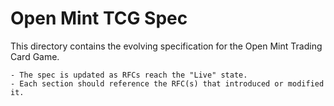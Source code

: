 # Open Mint TCG Spec

This directory contains the evolving specification for the Open Mint Trading Card Game.

	- The spec is updated as RFCs reach the "Live" state.
	- Each section should reference the RFC(s) that introduced or modified it.
